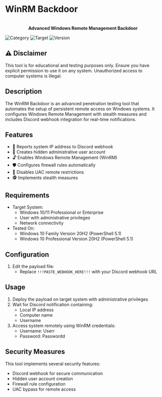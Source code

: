 # WinRM Backdoor

<p align="center">
  <br>
  <strong>Advanced Windows Remote Management Backdoor</strong>
</p>

![Category](https://img.shields.io/badge/Category-Remote%20Access-red)
![Target](https://img.shields.io/badge/Target-Windows-blue)
![Version](https://img.shields.io/badge/Version-1.0-green)

## ⚠️ Disclaimer

This tool is for educational and testing purposes only. Ensure you have explicit permission to use it on any system. Unauthorized access to computer systems is illegal.

## Description

The WinRM Backdoor is an advanced penetration testing tool that automates the setup of persistent remote access on Windows systems. It configures Windows Remote Management with stealth measures and includes Discord webhook integration for real-time notifications.

## Features

- 📡 Reports system IP address to Discord webhook
- 👤 Creates hidden administrative user account
- 🔓 Enables Windows Remote Management (WinRM)
- 🛡️ Configures firewall rules automatically
- 🚫 Disables UAC remote restrictions
- 🕵️ Implements stealth measures

## Requirements

- Target System:
    - Windows 10/11 Professional or Enterprise
    - User with administrative privileges
    - Network connectivity
- Tested On:
    - Windows 10 Family Version 20H2 (PowerShell 5.1)
    - Windows 10 Professional Version 20H2 (PowerShell 5.1)

## Configuration

1. Edit the payload file:
    - Replace `!!!PASTE_WEBHOOK_HERE!!!` with your Discord webhook URL

## Usage

1. Deploy the payload on target system with administrative privileges
2. Wait for Discord notification containing:
    - Local IP address
    - Computer name
    - Username
3. Access system remotely using WinRM credentials:
    - Username: Userr
    - Password: Passwordd

## Security Measures

This tool implements several security features:
- Discord webhook for secure communication
- Hidden user account creation
- Firewall rule configuration
- UAC bypass for remote access